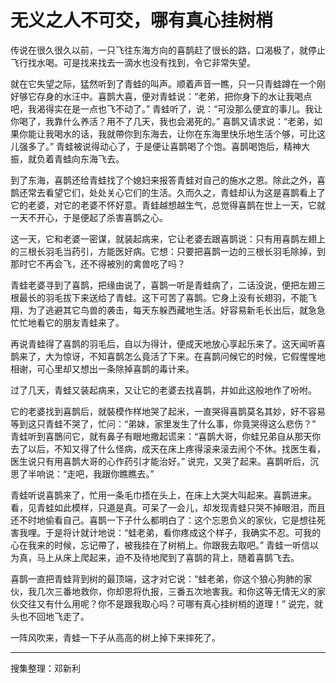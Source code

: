 # 无义之人不可交，哪有真心挂树梢

传说在很久很久以前，一只飞往东海方向的喜鹊赶了很长的路，口渴极了，就停止飞行找水喝。可是找来找去一滴水也没有找到，令它非常失望。

就在它失望之际，猛然听到了青蛙的叫声。顺着声音一瞧，只一只青蛙蹲在一个刚好够它存身的水汪中。喜鹊大喜，便对青蛙说：“老弟，把你身下的水让我喝点吧，我渴得实在是一点也飞不动了。” 青蛙听了，说：“可没那么便宜的事儿。我让你喝了，我靠什么养活？用不了几天，我也会渴死的。” 喜鹊又请求说：“老弟，如果你能让我喝水的话，我就帶你到东海去，让你在东海里快乐地生活个够，可比这儿强多了。” 青蛙被说得动心了，于是便让喜鹊喝了个饱。喜鹊喝饱后，精神大振，就负着青蛙向东海飞去。

到了东海，喜鹊还给青蛙找了个媳妇来报答青蛙对自己的施水之恩。除此之外，喜鹊还常去看望它们，处处关心它们的生活。久而久之，青蛙却认为这是喜鹊看上了它的老婆，对它的老婆不怀好意。青蛙越想越生气，总觉得喜鹊在世上一天，它就一天不开心，于是便起了杀害喜鹊之心。

这一天，它和老婆一密谋，就装起病来，它让老婆去跟喜鹊说：只有用喜鹊左翅上的三根长羽毛当药引，方能医好病。它想：只要把喜鹊一边的三根长羽毛除掉，到那时它不再会飞，还不得被別的禽兽吃了吗？

青蛙老婆寻到了喜鹊，把缘由说了，喜鹊一听是青蛙病了，二话没说，便把左翅三根最长的羽毛拔下来送给了青蛙。这下可苦了喜鹊。它身上没有长翅羽，不能飞翔，为了逃避其它鸟兽的袭击，每天东躲西藏地生活。好容易新毛长出后，就急急忙忙地看它的朋友青蛙来了。

再说青蛙得了喜鹊的羽毛后，自以为得计，便成天地放心享起乐来了。这天闻听喜鹊来了，大为惊讶，不知喜鹊怎么竟活了下来。在喜鹊问候它的时候，它假惺惺地相谢，可心里却又想出一条除掉喜鹊的毒计来。

过了几天，青蛙又装起病来，又让它的老婆去找喜鹊，并如此这般地作了吩咐。

它的老婆找到喜鹊后，就裝模作样地哭了起米，一直哭得喜鹊莫名其妙，好不容易等到这只青蛙不哭了，忙问：“弟妹，家里发生了什么事，你竟哭得这么悲伤？” 青蛙听到喜鵲问它，就有鼻子有眼地撒起谎来：“喜鹊大哥，你蛙兄弟自从那天你去了以后，不知又得了什么怪病，成天在床上疼得滚来滚去闹个不休。找医生看，医生说只有用喜鹊大哥的心作药引才能治好。” 说完，又哭了起来。喜鹊听后，沉思了半响说：“走吧，我跟你瞧瞧去。”

青蛙听说喜鹊来了，忙用一条毛巾捂在头上，在床上大哭大叫起来。喜鹊进来。看，见青蛙如此模样，只道是真。可呆了一会儿，却发现青蛙只哭不掉眼泪，而且还不时地偷看自己。喜鹊一下子什么都明白了：这个忘恩负义的家伙，它是想往死害我哩。于是将计就计地说：“蛙老弟，看你疼成这个样子，我确实不忍。可我的心在我来的时候，忘记帶了，被我挂在了树梢上。你跟我去取吧。” 青蛙一听信以为真，马上从床上爬起来，迫不及待地爬到了喜鹊的背上，随着喜鹊飞去。

喜鹊一直把青蛙背到树的最顶端，这才对它说：“蛙老弟，你这个狼心狗肺的家伙，我几次三番地救你，你却恩将仇报，三番五次地害我。和你这等无情无义的家伙交往又有什么用呢？你不是跟我取心吗？可哪有真心挂树梢的道理！” 说完，就头也不回地飞走了。

一阵风吹来，青蛙一下子从高高的树上掉下来摔死了。

---

搜集整理：邓新利












